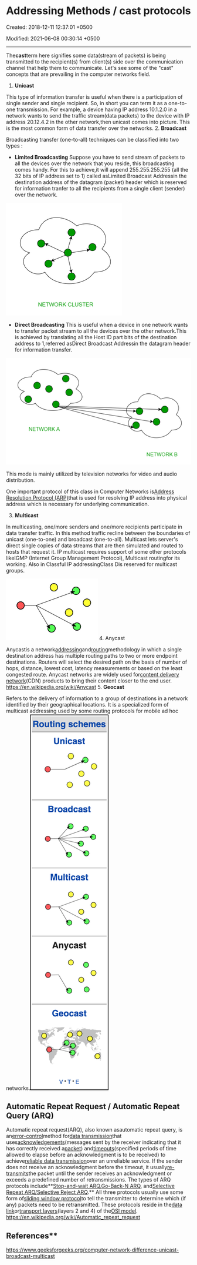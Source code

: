 # Addressing Methods / cast protocols

Created: 2018-12-11 12:37:01 +0500

Modified: 2021-06-08 00:30:14 +0500

---

The**cast**term here signifies some data(stream of packets) is being transmitted to the recipient(s) from client(s) side over the communication channel that help them to communicate. Let's see some of the "cast" concepts that are prevailing in the computer networks field.
1.  **Unicast**

This type of information transfer is useful when there is a participation of single sender and single recipient. So, in short you can term it as a one-to-one transmission. For example, a device having IP address 10.1.2.0 in a network wants to send the traffic stream(data packets) to the device with IP address 20.12.4.2 in the other network,then unicast comes into picture. This is the most common form of data transfer over the networks.
2.  **Broadcast**

Broadcasting transfer (one-to-all) techniques can be classified into two types :
-   **Limited Broadcasting**
    Suppose you have to send stream of packets to all the devices over the network that you reside, this broadcasting comes handy. For this to achieve,it will append 255.255.255.255 (all the 32 bits of IP address set to 1) called asLimited Broadcast Addressin the destination address of the datagram (packet) header which is reserved for information tranfer to all the recipients from a single client (sender) over the network.

![image](media/Addressing-Methods---cast-protocols-image1.png)
-   **Direct Broadcasting**
    This is useful when a device in one network wants to transfer packet stream to all the devices over the other network.This is achieved by translating all the Host ID part bits of the destination address to 1,referred asDirect Broadcast Addressin the datagram header for information transfer.

![image](media/Addressing-Methods---cast-protocols-image2.png)

This mode is mainly utilized by television networks for video and audio distribution.

One important protocol of this class in Computer Networks is[Address Resolution Protocol (ARP)](https://www.geeksforgeeks.org/computer-network-arp-works/)that is used for resolving IP address into physical address which is necessary for underlying communication.

3.  **Multicast**

In multicasting, one/more senders and one/more recipients participate in data transfer traffic. In this method traffic recline between the boundaries of unicast (one-to-one) and broadcast (one-to-all). Multicast lets server's direct single copies of data streams that are then simulated and routed to hosts that request it. IP multicast requires support of some other protocols likeIGMP (Internet Group Management Protocol), Multicast routingfor its working. Also in Classful IP addressingClass Dis reserved for multicast groups.

![](media/Addressing-Methods---cast-protocols-image3.png)
4.  Anycast

Anycastis a network[addressing](https://en.wikipedia.org/wiki/Addressing)and[routing](https://en.wikipedia.org/wiki/Routing)methodology in which a single destination address has multiple routing paths to two or more endpoint destinations. Routers will select the desired path on the basis of number of hops, distance, lowest cost, latency measurements or based on the least congested route. Anycast networks are widely used for[content delivery network](https://en.wikipedia.org/wiki/Content_delivery_network)(CDN) products to bring their content closer to the end user.
<https://en.wikipedia.org/wiki/Anycast>
5.  **Geocast**

Refers to the delivery of information to a group of destinations in a network identified by their geographical locations. It is a specialized form of multicast addressing used by some routing protocols for mobile ad hoc networks.![image](media/Addressing-Methods---cast-protocols-image4.png)
## Automatic Repeat Request / Automatic Repeat Query (ARQ)

Automatic repeat request(ARQ), also known asautomatic repeat query, is an[error-control](https://en.wikipedia.org/wiki/Error_control)method for[data transmission](https://en.wikipedia.org/wiki/Data_transmission)that uses[acknowledgements](https://en.wikipedia.org/wiki/Acknowledgement_(data_networks))(messages sent by the receiver indicating that it has correctly received a[packet](https://en.wikipedia.org/wiki/Packet_(information_technology))) and[timeouts](https://en.wikipedia.org/wiki/Timeout_(computing))(specified periods of time allowed to elapse before an acknowledgment is to be received) to achieve[reliable data transmission](https://en.wikipedia.org/wiki/Reliability_(computer_networking))over an unreliable service. If the sender does not receive an acknowledgment before the timeout, it usually[re-transmits](https://en.wikipedia.org/wiki/Retransmission_(data_networks))the packet until the sender receives an acknowledgment or exceeds a predefined number of retransmissions.
The types of ARQ protocols include**[Stop-and-wait ARQ](https://en.wikipedia.org/wiki/Stop-and-wait_ARQ),[Go-Back-N ARQ](https://en.wikipedia.org/wiki/Go-Back-N_ARQ), and[Selective Repeat ARQ/Selective Reject ARQ](https://en.wikipedia.org/wiki/Selective_Repeat_ARQ).** All three protocols usually use some form of[sliding window protocol](https://en.wikipedia.org/wiki/Sliding_window_protocol)to tell the transmitter to determine which (if any) packets need to be retransmitted. These protocols reside in the[data link](https://en.wikipedia.org/wiki/Data_link_layer)or[transport layers](https://en.wikipedia.org/wiki/Transport_layer)(layers 2 and 4) of the[OSI model](https://en.wikipedia.org/wiki/OSI_model).
<https://en.wikipedia.org/wiki/Automatic_repeat_request>

## References**

<https://www.geeksforgeeks.org/computer-network-difference-unicast-broadcast-multicast>
